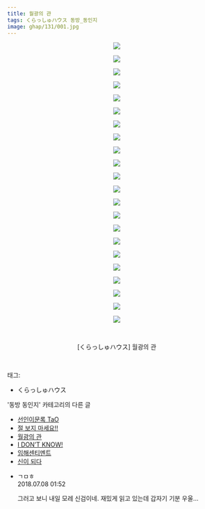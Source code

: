 ```yaml
---
title: 월광의 관
tags: くらっしゅハウス 동방_동인지
image: ghap/131/001.jpg
---
```

<div class="article">
<p style="text-align: center; clear: none; float: none;"><img src="{{ site.nasurl }}/ghap/131/001.jpg"/></p>
<p style="text-align: center; clear: none; float: none;"><img src="{{ site.nasurl }}/ghap/131/002.jpg"/></p>
<p style="text-align: center; clear: none; float: none;"><img src="{{ site.nasurl }}/ghap/131/003.jpg"/></p>
<p style="text-align: center; clear: none; float: none;"><img src="{{ site.nasurl }}/ghap/131/004.jpg"/></p>
<p style="text-align: center; clear: none; float: none;"><img src="{{ site.nasurl }}/ghap/131/005.jpg"/></p>
<p style="text-align: center; clear: none; float: none;"><img src="{{ site.nasurl }}/ghap/131/006.jpg"/></p>
<p style="text-align: center; clear: none; float: none;"><img src="{{ site.nasurl }}/ghap/131/007.jpg"/></p>
<p style="text-align: center; clear: none; float: none;"><img src="{{ site.nasurl }}/ghap/131/008.jpg"/></p>
<p style="text-align: center; clear: none; float: none;"><img src="{{ site.nasurl }}/ghap/131/009.jpg"/></p>
<p style="text-align: center; clear: none; float: none;"><img src="{{ site.nasurl }}/ghap/131/010.jpg"/></p>
<p style="text-align: center; clear: none; float: none;"><img src="{{ site.nasurl }}/ghap/131/011.jpg"/></p>
<p style="text-align: center; clear: none; float: none;"><img src="{{ site.nasurl }}/ghap/131/012.jpg"/></p>
<p style="text-align: center; clear: none; float: none;"><img src="{{ site.nasurl }}/ghap/131/013.jpg"/></p>
<p style="text-align: center; clear: none; float: none;"><img src="{{ site.nasurl }}/ghap/131/014.jpg"/></p>
<p style="text-align: center; clear: none; float: none;"><img src="{{ site.nasurl }}/ghap/131/015.jpg"/></p>
<p style="text-align: center; clear: none; float: none;"><img src="{{ site.nasurl }}/ghap/131/016.jpg"/></p>
<p style="text-align: center; clear: none; float: none;"><img src="{{ site.nasurl }}/ghap/131/017.jpg"/></p>
<p style="text-align: center; clear: none; float: none;"><img src="{{ site.nasurl }}/ghap/131/018.jpg"/></p>
<p style="text-align: center; clear: none; float: none;"><img src="{{ site.nasurl }}/ghap/131/019.jpg"/></p>
<p style="text-align: center; clear: none; float: none;"><img src="{{ site.nasurl }}/ghap/131/020.jpg"/></p>
<p style="text-align: center; clear: none; float: none;"><img src="{{ site.nasurl }}/ghap/131/021.jpg"/></p>
<p style="text-align: center; clear: none; float: none;"><img src="{{ site.nasurl }}/ghap/131/022.jpg"/></p>
<p style="text-align: center; clear: none; float: none;"><br/></p>
<p style="text-align: center; clear: none; float: none;">[くらっしゅハウス] 월광의 관</p>
<p><br/></p>
</div><div class="tagTrail">
<p>태그: </p>
<ul>
<li>くらっしゅハウス</li>
</ul>
</div><div class="another">
<p>'동방 동인지' 카테고리의 다른 글</p>
<ul>
<li><a href="/2016-06-18-ghap_133">선인이문록 TaO</a></li>
<li><a href="/2016-06-18-ghap_132">절 보지 마세요!!</a></li>
<li><a href="/2016-06-18-ghap_131">월광의 관</a></li>
<li><a href="/2016-06-18-ghap_130">I DON’T KNOW!</a></li>
<li><a href="/2016-06-18-ghap_129">임해센티멘트</a></li>
<li><a href="/2016-06-18-ghap_128">신이 되다</a></li>
</ul>
</div><div class="cb_module cb_fluid">
<div class="cb_wrt cb_profile">
<div class="comment">
<ul>
<li class="cb_thumb_off" id="comment15282129">
<div class="cb_comment_area">
<div class="cb_info_area">
<div class="cb_section">
<span class="cb_nick_name">ㄱㅁㅎ</span>
</div>
<div class="cb_section">
<span class="cb_date">2018.07.08 01:52 </span>
</div>
</div>
<div class="cb_dsc_comment">
<p class="cb_dsc">
											그러고 보니 내일 모레 신검이네. 재밌게 읽고 있는데 갑자기 기분 우울...
										</p>
</div>
</div></li>
</ul>
</div>
</div><!-- commentList close -->
</div>